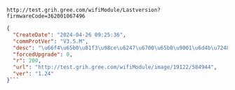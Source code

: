 `http://test.grih.gree.com/wifiModule/Lastversion?firmwareCode=362001067496`

```json
{
  "CreateDate": "2024-04-26 09:25:36",
  "commProtVer": "V3.5.M",
  "desc": "\u66f4\u65b0\u81f3\u98ce\u6247\u6700\u65b0\u9001\u6d4b\u7248\u672c\uff0c\u8d1f\u8d23\u4eba\uff1a\u5f20\u79c0\u5f64",
  "forcedUpgrade": 0,
  "r": 200,
  "url": "http://test.grih.gree.com/wifiModule/image/19122/584944",
  "ver": "1.24"
}```